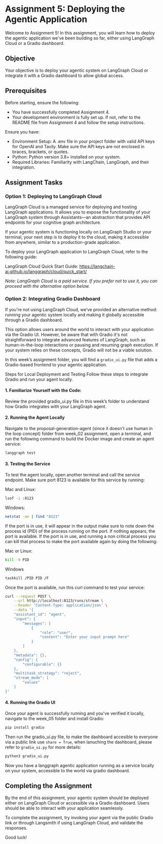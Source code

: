 # Assignment 5: Deploying the Agentic Application

Welcome to Assignment 5! In this assignment, you will learn how to deploy the agentic application we've been building so far, either using LangGraph Cloud or a Gradio dashboard.

## Objective
Your objective is to deploy your agentic system on LangGraph Cloud or integrate it with a Gradio dashboard to allow global access.

## Prerequisites
Before starting, ensure the following:
- You have successfully completed Assignment 4.
- Your development environment is fully set up. If not, refer to the README file from Assignment 4 and follow the setup instructions.

Ensure you have:
- Environment Setup: A .env file in your project folder with valid API keys for OpenAI and Tavily. Make sure the API keys are not enclosed in braces, brackets, or quotes.
- Python: Python version 3.8+ installed on your system.
- Required Libraries: Familiarity with LangChain, LangGraph, and their integration.

## Assignment Tasks

### Option 1: Deploying to LangGraph Cloud
LangGraph Cloud is a managed service for deploying and hosting LangGraph applications. It allows you to expose the functionality of your LangGraph system through Assistants—an abstraction that provides API endpoints for your cognitive graph architecture.

If your agentic system is functioning locally on LangGraph Studio or your terminal, your next step is to deploy it to the cloud, making it accessible from anywhere, similar to a production-grade application.

To deploy your LangGraph application to LangGraph Cloud, refer to the following guide:

LangGraph Cloud Quick Start Guide: https://langchain-ai.github.io/langgraph/cloud/quick_start/

*Note: LangGraph Cloud is a paid service. If you prefer not to use it, you can proceed with the alternative option below.*

### Option 2: Integrating Gradio Dashboard
If you're not using LangGraph Cloud, we’ve provided an alternative method: running your agentic system locally and making it globally accessible through a Gradio dashboard.

This option allows users around the world to interact with your application via the Gradio UI. However, be aware that with Gradio it's not straightforward to integrate advanced features of LangGraph, such as human-in-the-loop interactions or pausing and resuming graph execution. If your system relies on these concepts, Gradio will not be a viable solution.

In this week’s assignment folder, you will find a `gradio_ui.py` file that adds a Gradio-based frontend to your agentic application.

Steps for Local Deployment and Testing
Follow these steps to integrate Gradio and run your agent locally.

#### 1. Familiarize Yourself with the Code:
Review the provided gradio_ui.py file in this week’s folder to understand how Gradio integrates with your LangGraph agent.

#### 2. Running the Agent Locally
Navigate to the proposal-generation-agent (since it doesn't use human in the loop concept) folder from week_02 assignment, open a terminal, and run the following command to build the Docker image and create an agent service:

```bash
langgraph test
```

#### 3. Testing the Service
To test the agent locally, open another terminal and call the service endpoint. Make sure port 8123 is available for this service by running:

Mac and Linux:

```bash
lsof -i :8123
```

Windows:

```bash
netstat -an | find "8123"
```

If the port is in use, it will appear in the output make sure to note down the process id (PID) of the process running on the port. If nothing appears, the port is available. If the port is in use, and running a non critical process you can kill that process to make the port available again by doing the following:

Mac or Linux:

```bash
kill -9 PID
```

Windows 

```bash
taskkill /PID PID /F
```

Once the port is available, run this curl command to test your service:

```bash
curl --request POST \
    --url http://localhost:8123/runs/stream \
    --header 'Content-Type: application/json' \
    --data '{
    "assistant_id": "agent",
    "input": {
        "messages": [
            {
                "role": "user",
                "content": "Enter your input prompt here"
            }
        ]
    },
    "metadata": {},
    "config": {
        "configurable": {}
    },
    "multitask_strategy": "reject",
    "stream_mode": [
        "values"
    ]
}'
```

#### 4. Running the Gradio UI
Once your agent is successfully running and you've verified it locally, navigate to the week_05 folder and install Gradio:

```bash
pip install gradio
```

Then run the gradio_ui.py file, to make the dashboard accesible to everyone via a public link use `share = True`, when lanuching the dashboard, please refer to `gradio_ui.py` for more details:

```bash
python3 gradio_ui.py
```

Now you have a langgraph agentic application running as a service locally on your system, accessible to the world via gradio dashboard.

## Completing the Assignment

By the end of this assignment, your agentic system should be deployed either on LangGraph Cloud or accessible via a Gradio dashboard. Users should be able to interact with your application seamlessly.

To complete the assignment, try invoking your agent via the public Gradio link or through Langsmith if using LangGraph Cloud, and validate the responses.

Good luck!
